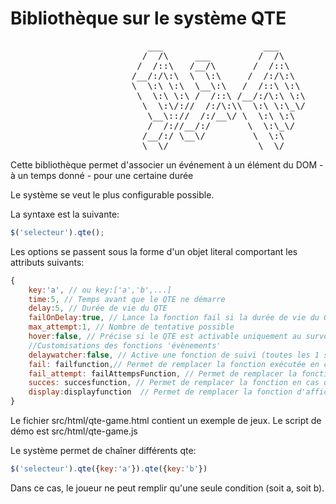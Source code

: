 Bibliothèque sur le système QTE
===============================

<pre>
                          ___                   ___     
                         /  /\     ___         /  /\    
                        /  /::\   /__/\       /  /::\   
                       /__/:/\:\  \  \:\     /  /:/\:\  
                       \  \:\ \:\  \__\:\   /  /::\ \:\ 
                        \  \:\ \:\ /  /::\ /__/:/\:\ \:\
                         \  \:\/://  /:/\:\\  \:\ \:\_\/
                          \__\:://  /:/__\/ \  \:\ \:\  
                          /  /://__/:/       \  \:\_\/  
                         /__/:/ \__\/         \  \:\    
                         \__\/                 \__\/                           
</pre>

Cette bibliothèque permet d'associer un événement à un élément du DOM 
    - à un temps donné
    - pour une certaine durée

Le système se veut le plus configurable possible.


La syntaxe est la suivante:

```javascript
$('selecteur').qte();
```

Les options se passent sous la forme d'un objet literal comportant les attributs suivants:

```javascript
{
    key:'a', // ou key:['a','b',...]
    time:5, // Temps avant que le QTE ne démarre
    delay:5, // Durée de vie du QTE
    failOnDelay:true, // Lance la fonction fail si la durée de vie du QTE est dépassée
    max_attempt:1, // Nombre de tentative possible
    hover:false, // Précise si le QTE est activable uniquement au survol de l'élément
    //Customisations des fonctions 'évènements'
    delaywatcher:false, // Active une fonction de suivi (toutes les 1 secondes)
    fail: failfunction,// Permet de remplacer la fonction exécutée en cas d'échec du qte
    fail_attempt: failAttempsFunction, // Permet de remplacer la fonction exécutée en cas d'échec aux essais
    succes: succesfunction, // Permet de remplacer la fonction en cas de succès
    display:displayfunction  // Permet de remplacer la fonction d'affichage
}
```

Le fichier src/html/qte-game.html contient un exemple de jeux.
Le script de démo est src/html/qte-game.js

Le système permet de chaîner différents qte:

```javascript
$('selecteur').qte({key:'a'}).qte({key:'b'})
```
Dans ce cas, le joueur ne peut remplir qu'une seule condition (soit a, soit b).
